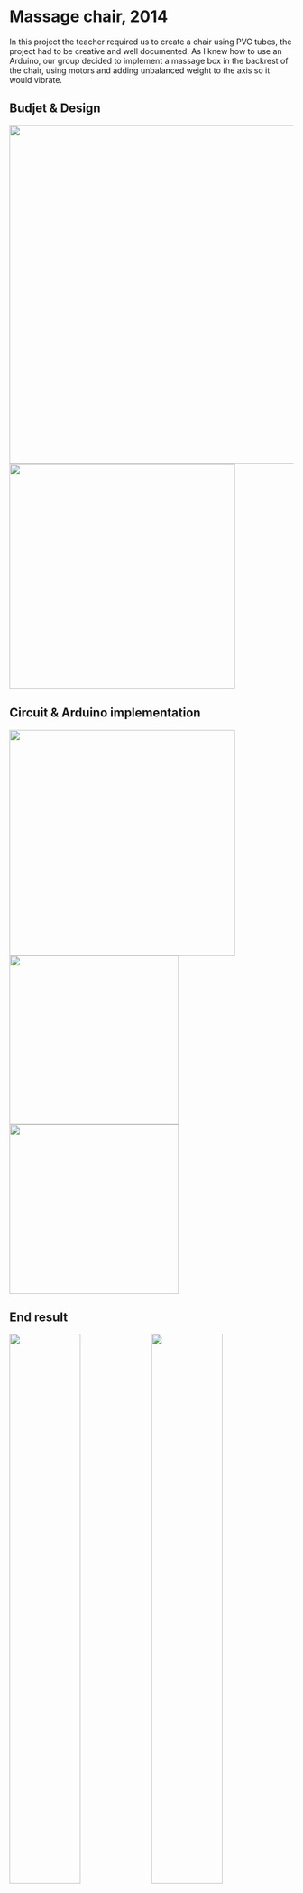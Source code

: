# Massage chair, 2014
In this project the teacher required us to create a chair using PVC tubes, the project had to be creative and well documented.
As I knew how to use an Arduino, our group decided to implement a massage box in the backrest of the chair,
using motors and adding unbalanced weight to the axis so it would vibrate.


## Budjet & Design
<img src="https://github.com/Shilvan/massage-chair/blob/master/resources/budjet.png" height="600"/>
<img src="https://github.com/Shilvan/massage-chair/blob/master/resources/design.png" height="400"/>

## Circuit & Arduino implementation
<img src="https://github.com/Shilvan/massage-chair/blob/master/resources/circuit.jpeg" height="400"/>
<img src="https://github.com/Shilvan/massage-chair/blob/master/resources/board-top.jpeg" width="300"/><img src="https://github.com/Shilvan/massage-chair/blob/master/resources/board-front.jpeg" width="300"/>

## End result
<img src="https://github.com/Shilvan/massage-chair/blob/master/resources/chair-side.jpeg" width="50%"/><img src="https://github.com/Shilvan/massage-chair/blob/master/resources/chair-front.jpeg" width="50%"/>
